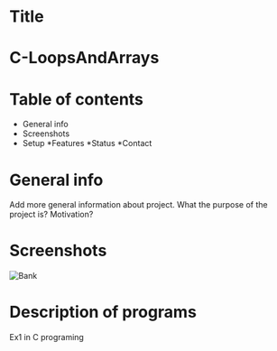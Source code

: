 # Title
# C-LoopsAndArrays
# Table of contents
* General info
* Screenshots
* Setup
*Features
*Status
*Contact
# General info
Add more general information about project. What the purpose of the project is? Motivation?

# Screenshots
![Bank](https://user-images.githubusercontent.com/73976733/100130990-1bb3cf00-2e8c-11eb-9735-f0d974d00132.jpg)

# Description of programs

Ex1 in C programing 
